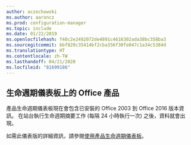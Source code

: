 ```yaml
---
author: aczechowski
ms.author: aaroncz
ms.prod: configuration-manager
ms.topic: include
ms.date: 01/22/2019
ms.openlocfilehash: f40c2e2492072de4891c4616302ada38bc358ba3
ms.sourcegitcommit: bbf820c35414bf2cba356f30fe047c1a34c5384d
ms.translationtype: HT
ms.contentlocale: zh-TW
ms.lasthandoff: 04/21/2020
ms.locfileid: "81699186"
---
```

## <a name="office-products-on-lifecycle-dashboard"></a><a name="bkmk_lifecycle"></a> 生命週期儀表板上的 Office 產品
<!--3556026-->

產品生命週期儀表板現在會包含已安裝的 Office 2003 到 Office 2016 版本資訊。 在站台執行生命週期摘要工作 (每隔 24 小時執行一次) 之後，資料就會出現。

如需此儀表版的詳細資訊，請參閱[使用產品生命週期儀表板](../../../../clients/manage/asset-intelligence/product-lifecycle-dashboard.md)。

